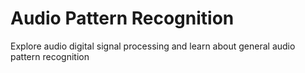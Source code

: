 # Audio Pattern Recognition

Explore audio digital signal processing and learn about general audio pattern recognition
